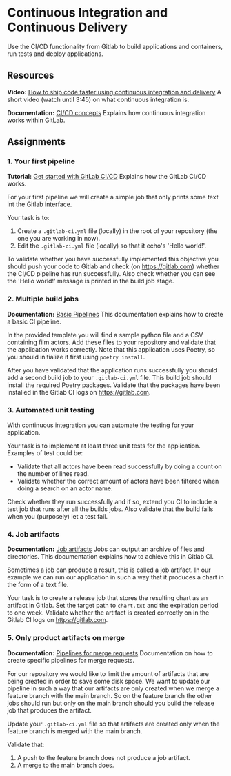# Continuous Integration and Continuous Delivery
Use the CI/CD functionality from Gitlab to build applications and containers, run tests and deploy applications.

## Resources
**Video:** [How to ship code faster using continuous integration and delivery](https://www.youtube.com/watch?v=YGYoYSR-d98)
A short video (watch until 3:45) on what continuous integration is.

**Documentation:** [CI/CD concepts](https://docs.gitlab.com/ee/ci/introduction/)
Explains how continuous integration works within GitLab.

## Assignments
### 1. Your first pipeline
**Tutorial:** [Get started with GitLab CI/CD](https://docs.gitlab.com/ee/ci/quick_start/)
Explains how the GitLab CI/CD works.

For your first pipeline we will create a simple job that only prints some text int the Gitlab interface.

Your task is to:
1. Create a `.gitlab-ci.yml` file (locally) in the root of your repository (the one you are working in now).
2. Edit the `.gitlab-ci.yml` file (locally) so that it echo's 'Hello world!'.

To validate whether you have successfully implemented this objective you should push your code to Gitlab and check (on https://gitlab.com) whether the CI/CD pipeline has run successfully. Also check whether you can see the 'Hello world!' message is printed in the build job stage.  

### 2. Multiple build jobs
**Documentation:** [Basic Pipelines](https://docs.gitlab.com/ee/ci/pipelines/pipeline_architectures.html#basic-pipelines)
This documentation explains how to create a basic CI pipeline.

In the provided template you will find a sample python file and a CSV containing film actors. Add these files to your repository and validate that the application works correctly. Note that this application uses Poetry, so you should initialize it first using `poetry install`.

After you have validated that the application runs successfully you should add a second build job to your `.gitlab-ci.yml` file. This build job should install the required Poetry packages. Validate that the packages have been installed in the Gitlab CI logs on https://gitlab.com.          

### 3. Automated unit testing
With continuous integration you can automate the testing for your application.

Your task is to implement at least three unit tests for the application. Examples of test could be:
- Validate that all actors have been read successfully by doing a count on the number of lines read.
- Validate whether the correct amount of actors have been filtered when doing a search on an actor name.

Check whether they run successfully and if so, extend you CI to include a test job that runs after all the builds jobs. Also validate that the build fails when you (purposely) let a test fail.            

### 4. Job artifacts
**Documentation:** [Job artifacts](https://docs.gitlab.com/ee/ci/pipelines/job_artifacts.html)
Jobs can output an archive of files and directories. This documentation explains how to achieve this in Gitlab CI.

Sometimes a job can produce a result, this is called a job artifact. In our example we can run our application in such a way that it produces a chart in the form of a text file.

Your task is to create a release job that stores the resulting chart as an artifact in Gitlab.
Set the target path to `chart.txt` and the expiration period to one week. Validate whether the artifact is created correctly on in the Gitlab CI logs on https://gitlab.com.         

### 5. Only product artifacts on merge
**Documentation:** [Pipelines for merge requests](https://docs.gitlab.com/ee/ci/pipelines/merge_request_pipelines.html)
Documentation on how to create specific pipelines for merge requests.

For our repository we would like to limit the amount of artifacts that are being created in order to save some disk space. We want to update our pipeline in such a way that our artifacts are only created when we merge a feature branch with the main branch. So on the feature branch the other jobs should run but only on the main branch should you build the release job that produces the artifact.

Update your `.gitlab-ci.yml` file so that artifacts are created only when the feature branch is merged with the main branch.

Validate that:
1. A push to the feature branch does not produce a job artifact.
2. A merge to the main branch does.
